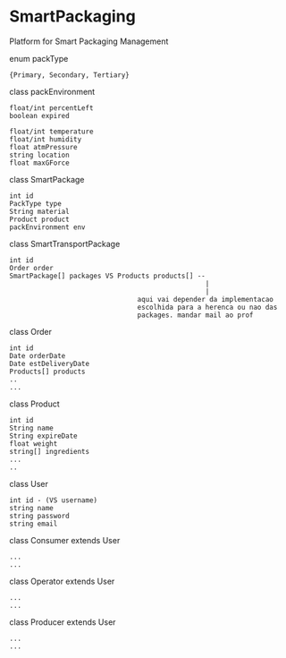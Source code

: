 # SmartPackaging
Platform for Smart Packaging Management


enum packType 

	{Primary, Secondary, Tertiary} 

class packEnvironment

	float/int percentLeft
	boolean expired

	float/int temperature
	float/int humidity
	float atmPressure
	string location
	float maxGForce


class SmartPackage

	int id
	PackType type
	String material
	Product product 
	packEnvironment env


class SmartTransportPackage

	int id
	Order order
	SmartPackage[] packages VS Products products[] --
                                                     |
                                                     |
                                    aqui vai depender da implementacao
                                    escolhida para a herenca ou nao das
                                    packages. mandar mail ao prof

class Order

	int id
	Date orderDate
	Date estDeliveryDate
	Products[] products
	..
	...

class Product 

	int id
	String name
	String expireDate
	float weight
	string[] ingredients 
	...
	..


class User 

	int id - (VS username)
	string name
	string password
	string email


class Consumer extends User

	...
	...

class Operator extends User

	...
	...

class Producer extends User

	...
	...

